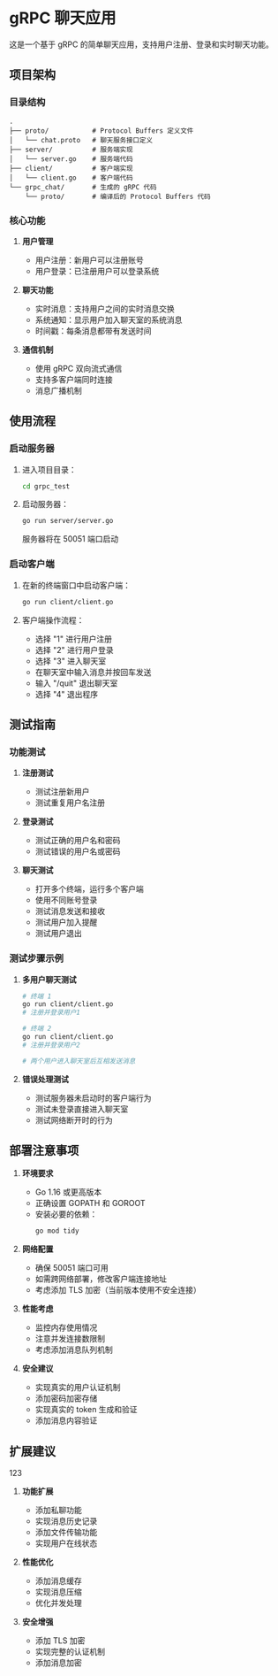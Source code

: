 # gRPC 聊天应用

这是一个基于 gRPC 的简单聊天应用，支持用户注册、登录和实时聊天功能。

## 项目架构

### 目录结构
```
.
├── proto/           # Protocol Buffers 定义文件
│   └── chat.proto   # 聊天服务接口定义
├── server/          # 服务端实现
│   └── server.go    # 服务端代码
├── client/          # 客户端实现
│   └── client.go    # 客户端代码
└── grpc_chat/       # 生成的 gRPC 代码
    └── proto/       # 编译后的 Protocol Buffers 代码
```

### 核心功能

1. **用户管理**
   - 用户注册：新用户可以注册账号
   - 用户登录：已注册用户可以登录系统

2. **聊天功能**
   - 实时消息：支持用户之间的实时消息交换
   - 系统通知：显示用户加入聊天室的系统消息
   - 时间戳：每条消息都带有发送时间

3. **通信机制**
   - 使用 gRPC 双向流式通信
   - 支持多客户端同时连接
   - 消息广播机制

## 使用流程

### 启动服务器

1. 进入项目目录：
   ```bash
   cd grpc_test
   ```

2. 启动服务器：
   ```bash
   go run server/server.go
   ```
   服务器将在 50051 端口启动

### 启动客户端

1. 在新的终端窗口中启动客户端：
   ```bash
   go run client/client.go
   ```

2. 客户端操作流程：
   - 选择 "1" 进行用户注册
   - 选择 "2" 进行用户登录
   - 选择 "3" 进入聊天室
   - 在聊天室中输入消息并按回车发送
   - 输入 "/quit" 退出聊天室
   - 选择 "4" 退出程序

## 测试指南

### 功能测试

1. **注册测试**
   - 测试注册新用户
   - 测试重复用户名注册

2. **登录测试**
   - 测试正确的用户名和密码
   - 测试错误的用户名或密码

3. **聊天测试**
   - 打开多个终端，运行多个客户端
   - 使用不同账号登录
   - 测试消息发送和接收
   - 测试用户加入提醒
   - 测试用户退出

### 测试步骤示例

1. **多用户聊天测试**
   ```bash
   # 终端 1
   go run client/client.go
   # 注册并登录用户1
   
   # 终端 2
   go run client/client.go
   # 注册并登录用户2
   
   # 两个用户进入聊天室后互相发送消息
   ```

2. **错误处理测试**
   - 测试服务器未启动时的客户端行为
   - 测试未登录直接进入聊天室
   - 测试网络断开时的行为

## 部署注意事项

1. **环境要求**
   - Go 1.16 或更高版本
   - 正确设置 GOPATH 和 GOROOT
   - 安装必要的依赖：
     ```bash
     go mod tidy
     ```

2. **网络配置**
   - 确保 50051 端口可用
   - 如需跨网络部署，修改客户端连接地址
   - 考虑添加 TLS 加密（当前版本使用不安全连接）

3. **性能考虑**
   - 监控内存使用情况
   - 注意并发连接数限制
   - 考虑添加消息队列机制

4. **安全建议**
   - 实现真实的用户认证机制
   - 添加密码加密存储
   - 实现真实的 token 生成和验证
   - 添加消息内容验证

## 扩展建议
123
1. **功能扩展**
   - 添加私聊功能
   - 实现消息历史记录
   - 添加文件传输功能
   - 实现用户在线状态

2. **性能优化**
   - 添加消息缓存
   - 实现消息压缩
   - 优化并发处理

3. **安全增强**
   - 添加 TLS 加密
   - 实现完整的认证机制
   - 添加消息加密